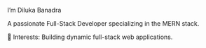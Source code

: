 I’m Diluka Banadra

A passionate Full-Stack Developer specializing in the MERN stack.

   🚀 Interests: Building dynamic full-stack web applications.

 
 

   




 
 

